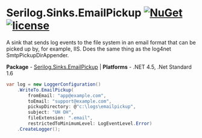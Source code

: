 # Serilog.Sinks.EmailPickup [![NuGet](https://img.shields.io/nuget/vpre/Serilog.Sinks.EmailPickup.svg)](https://www.nuget.org/packages/Serilog.Sinks.EmailPickup/) [![license](https://img.shields.io/github/license/gkinsman/Serilog.Sinks.EmailPickup.svg)](LICENSE)

A sink that sends log events to the file system in an email format that can be picked up by, for example, IIS. Does the same thing as the log4net SmtpPickupDirAppender.

**Package** - [Serilog.Sinks.EmailPickup](http://nuget.org/packages/serilog.sinks.emailpickup)
| **Platforms** - .NET 4.5, .Net Standard 1.6

```csharp
var log = new LoggerConfiguration()
    .WriteTo.EmailPickup(
        fromEmail: "app@example.com",
        toEmail: "support@example.com",
        pickupDirectory: @"c:\logs\emailpickup",
        subject: "UH OH",
        fileExtension: ".email",
        restrictedToMinimumLevel: LogEventLevel.Error)
    .CreateLogger();
```
